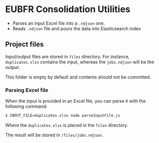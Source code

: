 # EUBFR Consolidation Utilities

- Parses an input Excel file into a `.ndjson` one.
- Reads `.ndjson` file and pours the data into Elasticsearch index

## Project files

Input/output files are stored in `files` directory. For instance, `duplicates.xlsx` contains the input, whereas the `jobs.ndjson` will be the output.

This folder is empty by default and contents should not be committed.

### Parsing Excel file

When the input is provided in an Excel file, you can parse it with the following command:

```sh
$ INPUT_FILE=duplicates.xlsx node parseInputFile.js
```

Where the `duplicates.xlsx` is placed in the `files` directory.

The result will be stored in `/files/jobs.ndjson`.
